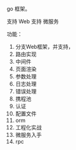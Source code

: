 go 框架。

支持 Web
支持 微服务

功能：
1. 分支Web框架，并支持，
2. 路由实现
3. 中间件
4. 页面渲染
5. 参数处理
6. 日志处理
7. 错误处理
8. 携程池
9. 认证
10. 配置文件
11. orm
12. 工程化实战
13. 微服务入手
14. rpc